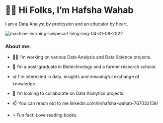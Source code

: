 # 🙋‍♀️ Hi Folks, I’m Hafsha Wahab
I am a Data Analyst by profession and an educator by heart.

![machine-learning-swipecart-blog-img-04-31-08-2022](https://github.com/HafshaWahab/HafshaWahab/assets/152807534/11a68bb6-a73f-426f-9b3b-75cbfc3c23c9)

### About me:
- 👩‍💻 I’m working on various Data Analysis and Data Science projects.
- 🧬 I’m a post-graduate in Biotechnology and a former research scholar.
- 📊 I'm interested in data, insights and meaningful exchange of knowledge.
- 🤝 I’m looking to collaborate on Data Analytics projects.
- 📫 You can reach out to me linkedin.com/in/hafsha-wahab-767032159/

- ⚡ Fun fact: Love reading books.

<!---
HafshaWahab/HafshaWahab is a ✨ special ✨ repository because its `README.md` (this file) appears on your GitHub profile.
You can click the Preview link to take a look at your changes.
--->
